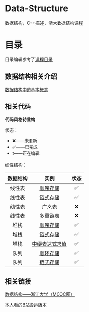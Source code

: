# Data-Structure
数据结构，C++描述，浙大数据结构课程

# 目录
目录编辑参考了[课程目录](https://www.icourse163.org/course/ZJU-93001)

## 数据结构相关介绍

[数据结构中的基本概念](https://github.com/Wishrem/Data-Structure/blob/main/Chp%201/note.md)

## 相关代码
**代码风格待重构**



状态：

- ❌——未更新
- ✅——已完成
- ❗️——正在编辑



线性结构：


| 数据结构 |   实例   | 状态 |
|:------: | :------: | :--: |
|  线性表  | [顺序存储](https://github.com/Wishrem/Data-Structure/blob/main/Chp%202/List/List.cpp) | ✅ |
|  线性表  | [链式存储](https://github.com/Wishrem/Data-Structure/blob/main/Chp%202/List/LinkedL.cpp) | ✅ |
|  线性表  | 广义表 |  ❌  |
|  线性表  | 多重链表 | ❌ |
| 堆栈 | [顺序存储](https://github.com/Wishrem/Data-Structure/blob/main/Chp%202/Stack/Stack.cpp) | ✅ |
| 堆栈 | [链式存储](https://github.com/Wishrem/Data-Structure/blob/main/Chp%202/Stack/LinkedS.cpp) | ✅ |
|   堆栈   | [中缀表达式求值](https://github.com/Wishrem/Data-Structure/blob/main/Chp%202/Stack/Cacl.cpp) |  ✅  |
|   队列   | [顺环存储](https://github.com/Wishrem/Data-Structure/blob/main/Chp%202/Queue/LoopQ.cpp) |  ✅   |
|   队列   | [链式存储](https://github.com/Wishrem/Data-Structure/blob/main/Chp%202/Queue/LinkedQ.cpp) |  ✅   |

## 相关链接

[数据结构——浙江大学（MOOC网）](https://www.icourse163.org/course/ZJU-93001)

[本人看的B站搬运版本](https://www.bilibili.com/video/BV1Kb41127fT)

